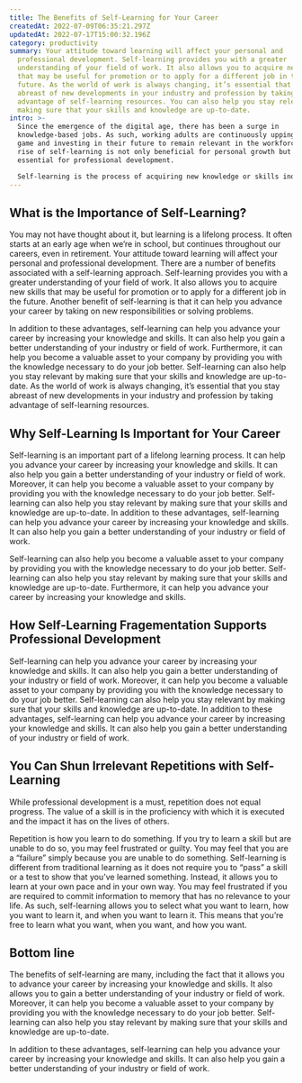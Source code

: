 ```yaml
---
title: The Benefits of Self-Learning for Your Career
createdAt: 2022-07-09T06:35:21.297Z
updatedAt: 2022-07-17T15:00:32.196Z
category: productivity
summary: Your attitude toward learning will affect your personal and
  professional development. Self-learning provides you with a greater
  understanding of your field of work. It also allows you to acquire new skills
  that may be useful for promotion or to apply for a different job in the
  future. As the world of work is always changing, it’s essential that you stay
  abreast of new developments in your industry and profession by taking
  advantage of self-learning resources. You can also help you stay relevant by
  making sure that your skills and knowledge are up-to-date.
intro: >-
  Since the emergence of the digital age, there has been a surge in
  knowledge-based jobs. As such, working adults are continuously upping their
  game and investing in their future to remain relevant in the workforce. The
  rise of self-learning is not only beneficial for personal growth but also
  essential for professional development. 

  Self-learning is the process of acquiring new knowledge or skills independently through books, online courses, and other resources that don’t require an instructor or tutor. This blog post will explore how you can leverage self-learning to improve your career prospects as well as why it’s important to invest in your own learning now and forevermore.
---
```


## What is the Importance of Self-Learning?

You may not have thought about it, but learning is a lifelong process. It often starts at an early age when we’re in school, but continues throughout our careers, even in retirement. Your attitude toward learning will affect your personal and professional development. There are a number of benefits associated with a self-learning approach. Self-learning provides you with a greater understanding of your field of work. It also allows you to acquire new skills that may be useful for promotion or to apply for a different job in the future. Another benefit of self-learning is that it can help you advance your career by taking on new responsibilities or solving problems.

In addition to these advantages, self-learning can help you advance your career by increasing your knowledge and skills. It can also help you gain a better understanding of your industry or field of work. Furthermore, it can help you become a valuable asset to your company by providing you with the knowledge necessary to do your job better. Self-learning can also help you stay relevant by making sure that your skills and knowledge are up-to-date. As the world of work is always changing, it’s essential that you stay abreast of new developments in your industry and profession by taking advantage of self-learning resources.

## Why Self-Learning Is Important for Your Career

Self-learning is an important part of a lifelong learning process. It can help you advance your career by increasing your knowledge and skills. It can also help you gain a better understanding of your industry or field of work. Moreover, it can help you become a valuable asset to your company by providing you with the knowledge necessary to do your job better. Self-learning can also help you stay relevant by making sure that your skills and knowledge are up-to-date. In addition to these advantages, self-learning can help you advance your career by increasing your knowledge and skills. It can also help you gain a better understanding of your industry or field of work.

Self-learning can also help you become a valuable asset to your company by providing you with the knowledge necessary to do your job better. Self-learning can also help you stay relevant by making sure that your skills and knowledge are up-to-date. Furthermore, it can help you advance your career by increasing your knowledge and skills.

## How Self-Learning Fragementation Supports Professional Development

Self-learning can help you advance your career by increasing your knowledge and skills. It can also help you gain a better understanding of your industry or field of work. Moreover, it can help you become a valuable asset to your company by providing you with the knowledge necessary to do your job better. Self-learning can also help you stay relevant by making sure that your skills and knowledge are up-to-date. In addition to these advantages, self-learning can help you advance your career by increasing your knowledge and skills. It can also help you gain a better understanding of your industry or field of work.

## You Can Shun Irrelevant Repetitions with Self-Learning

While professional development is a must, repetition does not equal progress. The value of a skill is in the proficiency with which it is executed and the impact it has on the lives of others.

Repetition is how you learn to do something. If you try to learn a skill but are unable to do so, you may feel frustrated or guilty. You may feel that you are a “failure” simply because you are unable to do something. Self-learning is different from traditional learning as it does not require you to “pass” a skill or a test to show that you’ve learned something. Instead, it allows you to learn at your own pace and in your own way. You may feel frustrated if you are required to commit information to memory that has no relevance to your life. As such, self-learning allows you to select what you want to learn, how you want to learn it, and when you want to learn it. This means that you’re free to learn what you want, when you want, and how you want.

## Bottom line

The benefits of self-learning are many, including the fact that it allows you to advance your career by increasing your knowledge and skills. It also allows you to gain a better understanding of your industry or field of work. Moreover, it can help you become a valuable asset to your company by providing you with the knowledge necessary to do your job better. Self-learning can also help you stay relevant by making sure that your skills and knowledge are up-to-date.

In addition to these advantages, self-learning can help you advance your career by increasing your knowledge and skills. It can also help you gain a better understanding of your industry or field of work.
